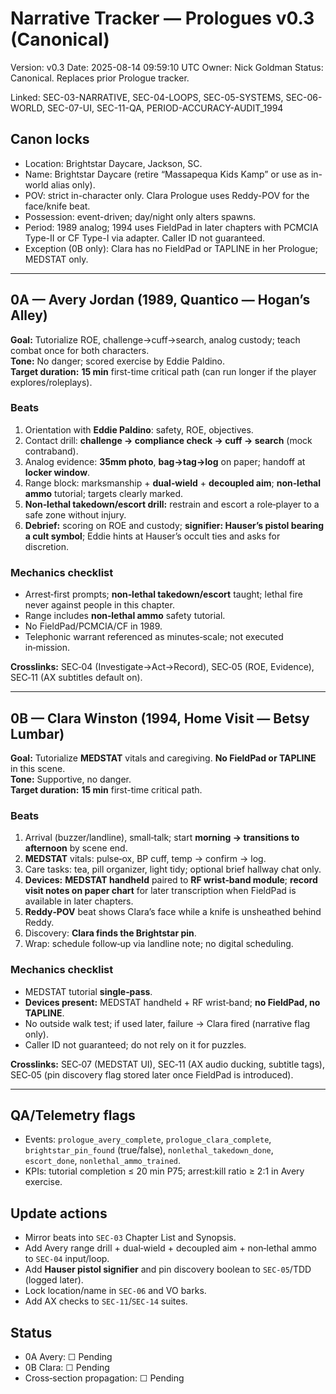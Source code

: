 # Narrative Tracker — Prologues v0.3 (Canonical)
Version: v0.3
Date: 2025-08-14 09:59:10 UTC
Owner: Nick Goldman
Status: Canonical. Replaces prior Prologue tracker.

Linked: SEC-03-NARRATIVE, SEC-04-LOOPS, SEC-05-SYSTEMS, SEC-06-WORLD, SEC-07-UI, SEC-11-QA, PERIOD-ACCURACY-AUDIT_1994

## Canon locks
- Location: Brightstar Daycare, Jackson, SC.
- Name: Brightstar Daycare (retire “Massapequa Kids Kamp” or use as in-world alias only).
- POV: strict in-character only. Clara Prologue uses Reddy-POV for the face/knife beat.
- Possession: event-driven; day/night only alters spawns.
- Period: 1989 analog; 1994 uses FieldPad in later chapters with PCMCIA Type-II or CF Type-I via adapter. Caller ID not guaranteed.
- Exception (0B only): Clara has no FieldPad or TAPLINE in her Prologue; MEDSTAT only.

---

## 0A — Avery Jordan (1989, Quantico — Hogan’s Alley)
**Goal:** Tutorialize ROE, challenge→cuff→search, analog custody; teach combat once for both characters.  
**Tone:** No danger; scored exercise by Eddie Paldino.  
**Target duration:** **15 min** first-time critical path (can run longer if the player explores/roleplays).

### Beats
1) Orientation with **Eddie Paldino**: safety, ROE, objectives.  
2) Contact drill: **challenge → compliance check → cuff → search** (mock contraband).  
3) Analog evidence: **35mm photo**, **bag→tag→log** on paper; handoff at **locker window**.  
4) Range block: marksmanship + **dual‑wield** + **decoupled aim**; **non‑lethal ammo** tutorial; targets clearly marked.  
5) **Non‑lethal takedown/escort drill:** restrain and escort a role‑player to a safe zone without injury.  
6) **Debrief:** scoring on ROE and custody; **signifier: Hauser’s pistol bearing a cult symbol**; Eddie hints at Hauser’s occult ties and asks for discretion.

### Mechanics checklist
- Arrest‑first prompts; **non‑lethal takedown/escort** taught; lethal fire never against people in this chapter.  
- Range includes **non‑lethal ammo** safety tutorial.  
- No FieldPad/PCMCIA/CF in 1989.  
- Telephonic warrant referenced as minutes‑scale; not executed in‑mission.

**Crosslinks:** SEC‑04 (Investigate→Act→Record), SEC‑05 (ROE, Evidence), SEC‑11 (AX subtitles default on).

---

## 0B — Clara Winston (1994, Home Visit — Betsy Lumbar)
**Goal:** Tutorialize **MEDSTAT** vitals and caregiving. **No FieldPad or TAPLINE** in this scene.  
**Tone:** Supportive, no danger.  
**Target duration:** **15 min** first-time critical path.

### Beats
1) Arrival (buzzer/landline), small‑talk; start **morning → transitions to afternoon** by scene end.  
2) **MEDSTAT** vitals: pulse‑ox, BP cuff, temp → confirm → log.  
3) Care tasks: tea, pill organizer, light tidy; optional brief hallway chat only.  
4) **Devices:** **MEDSTAT handheld** paired to **RF wrist‑band module**; **record visit notes on paper chart** for later transcription when FieldPad is available in later chapters.  
5) **Reddy‑POV** beat shows Clara’s face while a knife is unsheathed behind Reddy.  
6) Discovery: **Clara finds the Brightstar pin**.  
7) Wrap: schedule follow‑up via landline note; no digital scheduling.

### Mechanics checklist
- MEDSTAT tutorial **single‑pass**.  
- **Devices present:** MEDSTAT handheld + RF wrist‑band; **no FieldPad, no TAPLINE**.  
- No outside walk test; if used later, failure → Clara fired (narrative flag only).  
- Caller ID not guaranteed; do not rely on it for puzzles.

**Crosslinks:** SEC‑07 (MEDSTAT UI), SEC‑11 (AX audio ducking, subtitle tags), SEC‑05 (pin discovery flag stored later once FieldPad is introduced).

---

## QA/Telemetry flags
- Events: `prologue_avery_complete`, `prologue_clara_complete`, `brightstar_pin_found` (true/false), `nonlethal_takedown_done`, `escort_done`, `nonlethal_ammo_trained`.  
- KPIs: tutorial completion ≤ 20 min P75; arrest:kill ratio ≥ 2:1 in Avery exercise.

## Update actions
- Mirror beats into `SEC‑03` Chapter List and Synopsis.  
- Add Avery range drill + dual‑wield + decoupled aim + non‑lethal ammo to `SEC‑04` input/loop.  
- Add **Hauser pistol signifier** and pin discovery boolean to `SEC‑05`/TDD (logged later).  
- Lock location/name in `SEC‑06` and VO barks.  
- Add AX checks to `SEC‑11`/`SEC‑14` suites.

## Status
- 0A Avery: ☐ Pending  
- 0B Clara: ☐ Pending  
- Cross‑section propagation: ☐ Pending
